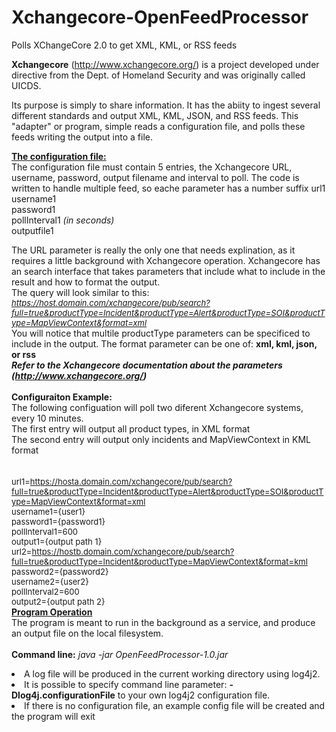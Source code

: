 # Xchangecore-OpenFeedProcessor
Polls XChangeCore 2.0 to get XML, KML, or RSS feeds

<b>Xchangecore</b> (http://www.xchangecore.org/) is a project developed under directive from the Dept. of Homeland Security and was originally called UICDS.

Its purpose is simply to share information.  It has the abiity to ingest several different standards and output
XML, KML, JSON, and RSS feeds.  This "adapter" or program, simple reads a configuration file, and polls these feeds
writing the output into a file.

<b><u>The configuration file:</u></b><br/>
The configuration file must contain 5 entries, the Xchangecore URL, username, password, output filename and interval to poll.
The code is written to handle multiple feed, so eache parameter has a number suffix
url1<br/>
username1<br/>
password1<br/>
pollInterval1 <i>(in seconds)</i><br/>
outputfile1<br/>

The URL parameter is really the only one that needs explination, as it requires a little background with Xchangecore operation.
Xchangecore has an search interface that takes parameters that include what to include in the result and how to format the output.
<br/>
The query will look similar to this:<br/>
<font size="2">
<i>https://host.domain.com/xchangecore/pub/search?full=true&productType=Incident&productType=Alert&productType=SOI&productType=MapViewContext&format=xml</i>
</font>
<br/>
You will notice that multile productType parameters can be specificed to include in the output.
The format parameter can be one of:   <b>xml, kml, json, or rss</b><br/>
<b><i>Refer to the Xchangecore documentation about the parameters (http://www.xchangecore.org/)</i></b>
<br/>
<br/>
<b>Configuraiton Example:</b><br/>
The following configuation will poll two diferent Xchangecore systems, every 10 minutes.<br/>
The first entry will output all product types, in XML format<br/>
The second entry will output only incidents and MapViewContext in KML format<br/>
<br/>
<br/>
<font size="2">
url1=https://hosta.domain.com/xchangecore/pub/search?full=true&productType=Incident&productType=Alert&productType=SOI&productType=MapViewContext&format=xml<br/>
username1={user1}<br/>
password1={password1}<br/>
pollInterval1=600<br/>
output1={output path 1}<br/>
url2=https://hostb.domain.com/xchangecore/pub/search?full=true&productType=Incident&productType=MapViewContext&format=kml<br/>
password2={password2}<br/>
username2={user2}<br/>
pollInterval2=600<br/>
output2={output path 2}<br/>
</font>
<b><u>Program Operation</u></b><br/>
The program is meant to run in the background as a service, and produce an output file on the local filesystem.<br/>
<br/>
<b>Command line:</b> <i>java -jar OpenFeedProcessor-1.0.jar</i>
<br/>
<li>A log file will be produced in the current working directory using log4j2.</li>
<li>It is possible to specify command line parameter: <b>-Dlog4j.configurationFile</b> to your own log4j2 configuration file.</li>
<li>If there is no configuration file, an example config file will be created and the program will exit</li>



